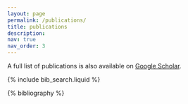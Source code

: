 ```yaml
---
layout: page
permalink: /publications/
title: publications
description: 
nav: true
nav_order: 3
---
```


<!-- _pages/publications.md -->

A full list of publications is also available on <a href="https://scholar.google.com/citations?user=FyQo-RIAAAAJ&hl=en" target="_blank" rel="noopener noreferrer">Google Scholar</a>.

<!-- Bibsearch Feature -->

{% include bib_search.liquid %}

<div class="publications">

{% bibliography %}

</div>
